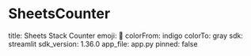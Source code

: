 # SheetsCounter
title: Sheets Stack Counter
emoji: 📃
colorFrom: indigo
colorTo: gray
sdk: streamlit
sdk_version: 1.36.0
app_file: app.py
pinned: false